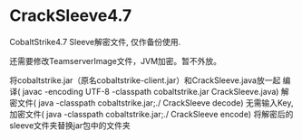 # CrackSleeve4.7

CobaltStrike4.7 Sleeve解密文件, 仅作备份使用.

还需要修改TeamserverImage文件，JVM加密。暂不外放。

将cobaltstrike.jar（原名cobaltstrike-client.jar）和CrackSleeve.java放一起
编译( javac -encoding UTF-8 -classpath cobaltstrike.jar CrackSleeve.java)
解密文件( java -classpath cobaltstrike.jar;./ CrackSleeve decode)
无需输入Key,加密文件( java -classpath cobaltstrike.jar;./ CrackSleeve encode)
将解密后的sleeve文件夹替换jar包中的文件夹
